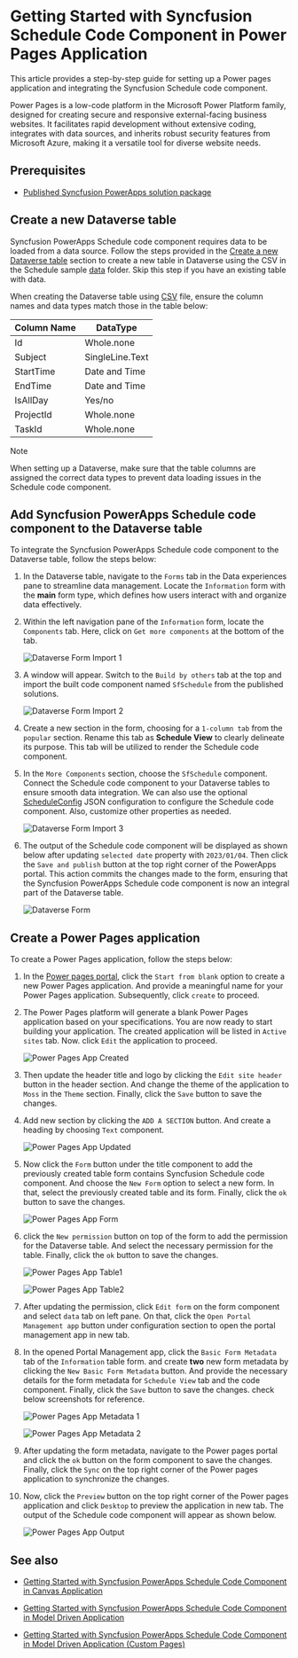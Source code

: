 # Getting Started with Syncfusion Schedule Code Component in Power Pages Application

This article provides a step-by-step guide for setting up a Power pages application and integrating the Syncfusion Schedule code component.

Power Pages is a low-code platform in the Microsoft Power Platform family, designed for creating secure and responsive external-facing business websites. It facilitates rapid development without extensive coding, integrates with data sources, and inherits robust security features from Microsoft Azure, making it a versatile tool for diverse website needs.

## Prerequisites

- [Published Syncfusion PowerApps solution package](../../README.md#deploying-the-solution-package-in-the-powerapps-portal)

## Create a new Dataverse table

Syncfusion PowerApps Schedule code component requires data to be loaded from a data source. Follow the steps provided in the [Create a new Dataverse table](../common/faq.md#how-to-create-a-new-dataverse-table) section to create a new table in Dataverse using the CSV in the Schedule sample [data](../../components/schedule/data/) folder. Skip this step if you have an existing table with data.

When creating the Dataverse table using [CSV](../../components/schedule/data/scheduleData.csv) file, ensure the column names and data types match those in the table below:

| Column Name | DataType   |
|-------------|------------|
| Id          | Whole.none |
| Subject     | SingleLine.Text |
| StartTime   | Date and Time |
| EndTime     | Date and Time |
| IsAllDay    | Yes/no |
| ProjectId   | Whole.none |
| TaskId      | Whole.none |

> [!NOTE]
> When setting up a Dataverse, make sure that the table columns are assigned the correct data types to prevent data loading issues in the Schedule code component.

## Add Syncfusion PowerApps Schedule code component to the Dataverse table

To integrate the Syncfusion PowerApps Schedule code component to the Dataverse table, follow the steps below:

1. In the Dataverse table, navigate to the `Forms` tab in the Data experiences pane to streamline data management. Locate the `Information` form with the **main** form type, which defines how users interact with and organize data effectively.

2. Within the left navigation pane of the `Information` form, locate the `Components` tab. Here, click on `Get more components` at the bottom of the tab.

    ![Dataverse Form Import 1](../images/common/MD-PP-Import1.png)

3. A window will appear. Switch to the `Build by others` tab at the top and import the built code component named `SfSchedule` from the published solutions.

    ![Dataverse Form Import 2](../images/schedule/MD-PP-Import2.png)

4. Create a new section in the form, choosing for a `1-column tab` from the `popular` section. Rename this tab as **Schedule View** to clearly delineate its purpose. This tab will be utilized to render the Schedule code component.

5. In the `More Components` section, choose the `SfSchedule` component. Connect the Schedule code component to your Dataverse tables to ensure smooth data integration. We can also use the optional [ScheduleConfig](../../components/schedule/data/scheduleConfig.json) JSON configuration to configure the Schedule code component. Also, customize other properties as needed.

    ![Dataverse Form Import 3](../images/schedule/MD-PP-Import3.png)

6. The output of the Schedule code component will be displayed as shown below after updating `selected date` property with `2023/01/04`. Then click the `Save and publish` button at the top right corner of the PowerApps portal. This action commits the changes made to the form, ensuring that the Syncfusion PowerApps Schedule code component is now an integral part of the Dataverse table.

    ![Dataverse Form](../images/schedule/MD-PP-DataverseForm.png)

## Create a Power Pages application

To create a Power Pages application, follow the steps below:

1. In the [Power pages portal](https://make.powerpages.microsoft.com/), click the `Start from blank` option to create a new Power Pages application. And provide a meaningful name for your Power Pages application. Subsequently, click `create` to proceed.

2. The Power Pages platform will generate a blank Power Pages application based on your specifications. You are now ready to start building your application. The created application will be listed in `Active sites` tab. Now. click `Edit` the application to proceed.

    ![Power Pages App Created](../images/common/PP-BlankApp.png)

3. Then update the header title and logo by clicking the `Edit site header` button in the header section. And change the theme of the application to `Moss` in the `Theme` section. Finally, click the `Save` button to save the changes.

4. Add new section by clicking the `ADD A SECTION` button. And create a heading by choosing `Text` component.

    ![Power Pages App Updated](../images/common/PP-Themed.png)

5. Now click the `Form` button under the title component to add the previously created table form contains Syncfusion Schedule code component. And choose the `New Form` option to select a new form. In that, select the previously created table and its form. Finally, click the `ok` button to save the changes.

    ![Power Pages App Form](../images/schedule/PP-Form1.png)

6. click the `New permission` button on top of the form to add the permission for the Dataverse table. And select the necessary permission for the table. Finally, click the `ok` button to save the changes.

    ![Power Pages App Table1](../images/common/PP-TablePermission1.png)

    ![Power Pages App Table2](../images/schedule/PP-TablePermission2.png)

7. After updating the permission, click `Edit form` on the form component and select `data` tab on left pane. On that, click the `Open Portal Management app` button under configuration section to open the portal management app in new tab.

8. In the opened Portal Management app, click the `Basic Form Metadata` tab of the `Information` table form. and create **two** new form metadata by clicking the `New Basic Form Metadata` button. And provide the necessary details for the form metadata for `Schedule View` tab and the code component. Finally, click the `Save` button to save the changes. check below screenshots for reference.

    ![Power Pages App Metadata 1](../images/schedule/PP-Metadata1.png)

    ![Power Pages App Metadata 2](../images/schedule/PP-Metadata2.png)

9. After updating the form metadata, navigate to the Power pages portal and click the `ok` button on the form component to save the changes. Finally, click the `Sync` on the top right corner of the Power pages application to synchronize the changes.

10. Now, click the `Preview` button on the top right corner of the Power pages application and click `Desktop` to preview the application in new tab. The output of the Schedule code component will appear as shown below.

    ![Power Pages App Output](../images/schedule/PP-Output.png)

## See also

- [Getting Started with Syncfusion PowerApps Schedule Code Component in Canvas Application](getting-started-with-canvas.md)

- [Getting Started with Syncfusion PowerApps Schedule Code Component in Model Driven Application](getting-started-with-model-driven-form.md)

- [Getting Started with Syncfusion PowerApps Schedule Code Component in Model Driven Application (Custom Pages)](getting-started-with-model-driven-custom-pages.md)
